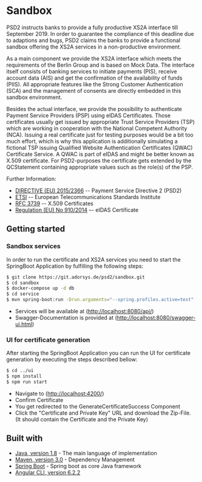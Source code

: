 # Sandbox

PSD2 instructs banks to provide a fully productive XS2A interface till September 2019.
In order to guarantee the compliance of this deadline due to adaptions and bugs, PSD2 claims the banks 
to provide a functional sandbox offering the XS2A services in a non-productive environment.

As a main component we provide the XS2A interface which meets the requirements of the Berlin Group and is based on Mock Data. 
The interface itself consists of banking services to initiate payments (PIS), receive account data (AIS) and 
get the confirmation of the availability of funds (PIIS). 
All appropriate features like the Strong Customer Authentication (SCA) and the management of consents 
are directly embedded in this sandbox environment. 

Besides the actual interface, we provide the possibility to authenticate Payment Service Providers (PSP) 
using eIDAS Certificates. Those certificates usually get issued by appropriate Trust Service Providers (TSP) 
which are working in cooperation with the National Competent Authority (NCA). 
Issuing a real certificate just for testing purposes would be a bit too much effort, 
which is why this application is additionally simulating a fictional TSP issuing 
Qualified Website Authentication Certificates (QWAC) Certificate Service. A QWAC is part of eIDAS and 
might be better known as X.509 certificate. For PSD2-purposes the certificate gets extended by the 
QCStatement containing appropriate values such as the role(s) of the PSP. 

Further Information:
* [DIRECTIVE (EU) 2015/2366](https://eur-lex.europa.eu/legal-content/EN/TXT/PDF/?uri=CELEX:32015L2366&from=EN) -- Payment Service Directive 2 (PSD2)
* [ETSI](https://www.etsi.org/deliver/etsi_ts/119400_119499/119495/01.01.02_60/ts_119495v010102p.pdf) -- European Telecommunications Standards Institute 
* [RFC 3739](https://www.ietf.org/rfc/rfc3739.txt) -- X.509 Certificates
* [Regulation (EU) No 910/2014](https://eur-lex.europa.eu/legal-content/EN/TXT/PDF/?uri=CELEX:32014R0910&from=EN) –- eIDAS Certificate

## Getting started 

### Sandbox services
In order to run the certificate and XS2A services you need to start the SpringBoot Application by fulfilling the following steps:

```sh 
$ git clone https://git.adorsys.de/psd2/sandbox.git
$ cd sandbox
$ docker-compose up -d db
$ cd service
$ mvn spring-boot:run -Drun.arguments="--spring.profiles.active=test"
```

* Services will be available at (<http://localhost:8080/api/>)
* Swagger-Documentation is provided at (<http://localhost:8080/swagger-ui.html>)

### UI for certificate generation
After starting the SpringBoot Application you can run the UI for certificate generation by executing the steps described bellow:

```sh 
$ cd ../ui
$ npm install
$ npm run start
```

- Navigate to (<http://localhost:4200/>)
- Confirm Certificate
- You get redirected to the GenerateCertificateSuccess Component
- Click the "Certificate and Private Key" URL and download the Zip-File. (It should contain the Certificate and the Private Key)

## Built with
* [Java, version 1.8](http://java.oracle.com) - The main language of implementation
* [Maven, version 3.0](https://maven.apache.org/) - Dependency Management
* [Spring Boot](https://projects.spring.io/spring-boot/) - Spring boot as core Java framework
* [Angular CLI, version 6.2.2](https://github.com/angular/angular-cli) 
